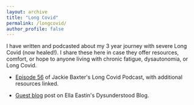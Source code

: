 ```yaml
---
layout: archive
title: "Long Covid"
permalink: /longcovid/
author_profile: false
---
```


I have written and podcasted about my 3 year journey with severe Long Covid (now healed!). I share these here in case they offer resources, comfort, or hope to anyone living with chronic fatigue, dysautonomia, or Long Covid.

- [Episode 56](https://www.buzzsprout.com/1835170/11263516) of Jackie Baxter's Long Covid Podcast, with additional resources linked.

- [Guest blog](https://www.dysunderstood.com/blog/johannastory) post on Ella Eastin's Dysunderstood Blog.


